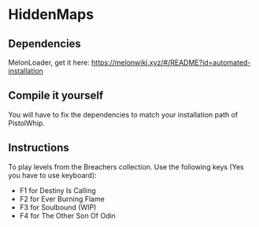# HiddenMaps
## Dependencies
MelonLoader, get it here: https://melonwiki.xyz/#/README?id=automated-installation 

## Compile it yourself
You will have to fix the dependencies to match your installation path of PistolWhip.

## Instructions
To play levels from the Breachers collection. Use the following keys (Yes you have to use keyboard):
- F1 for Destiny Is Calling
- F2 for Ever Burning Flame
- F3 for Soulbound (WIP)
- F4 for The Other Son Of Odin

